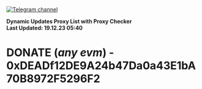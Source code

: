 [![Telegram channel](https://img.shields.io/endpoint?url=https://runkit.io/damiankrawczyk/telegram-badge/branches/master?url=https://t.me/n4z4v0d)](https://t.me/n4z4v0d) 

**Dynamic Updates Proxy List with Proxy Checker**  
**Last Updated: 19.12.23 05:40**

# DONATE (_any evm_) - 0xDEADf12DE9A24b47Da0a43E1bA70B8972F5296F2
